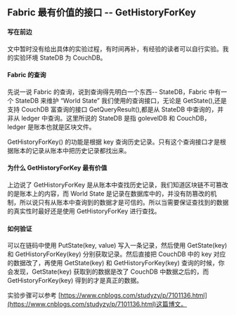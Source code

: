 ## Fabric 最有价值的接口 -- GetHistoryForKey

#### 写在前边

文中暂时没有给出具体的实验过程，有时间再补，有经验的读者可以自行实验。我的实验环境 StateDB 为 CouchDB。

#### Fabric 的查询

先说一说 Fabric 的查询，说到查询得先明白一个东西-- StateDB，Fabric 中有一个 StateDB 来维护 “World State” 我们使用的查询接口，无论是 GetState(),还是支持 CouchDB 富查询的接口 GetQueryResult(),都是从 StateDB 中查询的，并非从 ledger 中查询。这里所说的 StateDB 是指 golevelDB 和 CouchDB，ledger 是账本也就是区块文件。

GetHistoryForKey() 的功能是根据 key 查询历史记录。只有这个查询接口才是根据账本的记录从账本中把历史记录都找出来。

#### 为什么 GetHistoryForKey 最有价值

上边说了 GetHistoryForKey 是从账本中查找历史记录，我们知道区块链不可篡改的是账本上的内容，而 World State 是记录在数据库中的，并没有防篡改的机制，所以说只有从账本中查询到的数据才是可信的。所以当需要保证查找到的数据的真实性时最好还是使用 GetHistoryForKey 进行查找。

#### 如何验证

可以在链码中使用 PutState(key, value) 写入一条记录，然后使用 GetState(key) 和 GetHistoryForKey(key) 分别获取记录。然后直接把 CouchDB 中的 key 对应的数据改了，再使用 GetState(key) 和 GetHistoryForKey(key) 查询的时候，你会发现，GetState(key) 获取到的数据是改了 CouchDB 中数据之后的，而 GetHistoryForKey(key) 得到的才是真正的数据。

实验步骤可以参考 [https://www.cnblogs.com/studyzy/p/7101136.html](https://www.cnblogs.com/studyzy/p/7101136.html)这篇博文。


